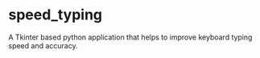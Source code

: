 # speed_typing
A Tkinter based python application that helps to improve keyboard typing speed and accuracy.
